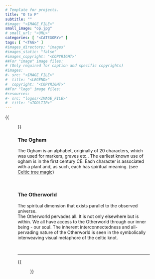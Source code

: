 ```yaml
---
# Template for projects.
title: "O to P"
subtitle: ""
#image: "<IMAGE_FILE>"
small_image: "op.jpg"
# small_url: "<URL>"
categories: [ "<CATEGORY>" ]
tags: [ "<TAG>" ]
#images_directory; "images"
#images_static: "false"
#images_copyright: "<COPYRIGHT>"
##For "image" image files:
# (Only required for caption and specific copyrights)
#images:
#- src: "<IMAGE_FILE>"
#  title: "<LEGEND>"
#  copyright: "<COPYRIGHT>"
##For "logo" image files:
#resources:
#- src: "logos/<IMAGE_FILE>"
#  title: "<TOOLTIP>"
---
```

{{<figure src = "images/o.png">}}
<br>
### The Ogham  
The Ogham is an alphabet, originally of 20 characters, which was used for markers, graves etc.. The earliest known use of ogham is in the first century CE. Each character is associated with a plant and, as such, each has spiritual meaning. (see [Celtic tree magic](/mysticism/celtictreemagic/))  



<br>

### The Otherworld  
The spiritual dimension that exists parallel to the observed universe.  
The Otherworld pervades all. It is not only elsewhere but is within. We all
have access to the Otherworld through our inner being - our soul. The inherent
interconnectedness and all-pervading nature of the Otherworld is seen in the
symbolically interweaving visual metaphore of the celtic knot.  

<br>


---



{{<figure src = "images/p.png">}}
